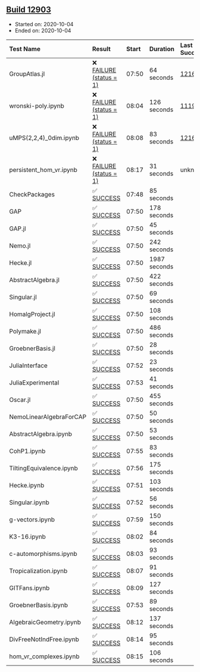 ## [Build 12903](https://oscarci.mathematik.uni-kl.de/job/oscar/12903/)

* Started on: 2020-10-04
* Ended on: 2020-10-04

| Test Name    | Result | Start | Duration | Last Success | First Failure |
|:-------------|:-------|:------|:---------|:-------------|:--------------|
| GroupAtlas.jl | ❌ [FAILURE (status = 1)](https://oscarci.mathematik.uni-kl.de/job/oscar/12903/artifact/logs/build-12903/GroupAtlas.jl.log) | 07:50 | 64 seconds | [12167](https://oscarci.mathematik.uni-kl.de/job/oscar/12167/) | [12168](https://oscarci.mathematik.uni-kl.de/job/oscar/12168/) |
| wronski-poly.ipynb | ❌ [FAILURE (status = 1)](https://oscarci.mathematik.uni-kl.de/job/oscar/12903/artifact/logs/build-12903/wronski-poly.ipynb.log) | 08:04 | 126 seconds | [11192](https://oscarci.mathematik.uni-kl.de/job/oscar/11192/) | [11193](https://oscarci.mathematik.uni-kl.de/job/oscar/11193/) |
| uMPS(2,2,4)_0dim.ipynb | ❌ [FAILURE (status = 1)](https://oscarci.mathematik.uni-kl.de/job/oscar/12903/artifact/logs/build-12903/uMPS-2-2-4-_0dim.ipynb.log) | 08:08 | 83 seconds | [12167](https://oscarci.mathematik.uni-kl.de/job/oscar/12167/) | [12168](https://oscarci.mathematik.uni-kl.de/job/oscar/12168/) |
| persistent_hom_vr.ipynb | ❌ [FAILURE (status = 1)](https://oscarci.mathematik.uni-kl.de/job/oscar/12903/artifact/logs/build-12903/persistent_hom_vr.ipynb.log) | 08:17 | 31 seconds | unknown | unknown |
| CheckPackages | ✅ [SUCCESS](https://oscarci.mathematik.uni-kl.de/job/oscar/12903/artifact/logs/build-12903/CheckPackages.log) | 07:48 | 85 seconds |  |  |
| GAP | ✅ [SUCCESS](https://oscarci.mathematik.uni-kl.de/job/oscar/12903/artifact/logs/build-12903/GAP.log) | 07:50 | 178 seconds |  |  |
| GAP.jl | ✅ [SUCCESS](https://oscarci.mathematik.uni-kl.de/job/oscar/12903/artifact/logs/build-12903/GAP.jl.log) | 07:50 | 45 seconds |  |  |
| Nemo.jl | ✅ [SUCCESS](https://oscarci.mathematik.uni-kl.de/job/oscar/12903/artifact/logs/build-12903/Nemo.jl.log) | 07:50 | 242 seconds |  |  |
| Hecke.jl | ✅ [SUCCESS](https://oscarci.mathematik.uni-kl.de/job/oscar/12903/artifact/logs/build-12903/Hecke.jl.log) | 07:50 | 1987 seconds |  |  |
| AbstractAlgebra.jl | ✅ [SUCCESS](https://oscarci.mathematik.uni-kl.de/job/oscar/12903/artifact/logs/build-12903/AbstractAlgebra.jl.log) | 07:50 | 422 seconds |  |  |
| Singular.jl | ✅ [SUCCESS](https://oscarci.mathematik.uni-kl.de/job/oscar/12903/artifact/logs/build-12903/Singular.jl.log) | 07:50 | 69 seconds |  |  |
| HomalgProject.jl | ✅ [SUCCESS](https://oscarci.mathematik.uni-kl.de/job/oscar/12903/artifact/logs/build-12903/HomalgProject.jl.log) | 07:50 | 108 seconds |  |  |
| Polymake.jl | ✅ [SUCCESS](https://oscarci.mathematik.uni-kl.de/job/oscar/12903/artifact/logs/build-12903/Polymake.jl.log) | 07:50 | 486 seconds |  |  |
| GroebnerBasis.jl | ✅ [SUCCESS](https://oscarci.mathematik.uni-kl.de/job/oscar/12903/artifact/logs/build-12903/GroebnerBasis.jl.log) | 07:50 | 28 seconds |  |  |
| JuliaInterface | ✅ [SUCCESS](https://oscarci.mathematik.uni-kl.de/job/oscar/12903/artifact/logs/build-12903/JuliaInterface.log) | 07:52 | 23 seconds |  |  |
| JuliaExperimental | ✅ [SUCCESS](https://oscarci.mathematik.uni-kl.de/job/oscar/12903/artifact/logs/build-12903/JuliaExperimental.log) | 07:53 | 41 seconds |  |  |
| Oscar.jl | ✅ [SUCCESS](https://oscarci.mathematik.uni-kl.de/job/oscar/12903/artifact/logs/build-12903/Oscar.jl.log) | 07:50 | 455 seconds |  |  |
| NemoLinearAlgebraForCAP | ✅ [SUCCESS](https://oscarci.mathematik.uni-kl.de/job/oscar/12903/artifact/logs/build-12903/NemoLinearAlgebraForCAP.log) | 07:50 | 50 seconds |  |  |
| AbstractAlgebra.ipynb | ✅ [SUCCESS](https://oscarci.mathematik.uni-kl.de/job/oscar/12903/artifact/logs/build-12903/AbstractAlgebra.ipynb.log) | 07:50 | 53 seconds |  |  |
| CohP1.ipynb | ✅ [SUCCESS](https://oscarci.mathematik.uni-kl.de/job/oscar/12903/artifact/logs/build-12903/CohP1.ipynb.log) | 07:55 | 83 seconds |  |  |
| TiltingEquivalence.ipynb | ✅ [SUCCESS](https://oscarci.mathematik.uni-kl.de/job/oscar/12903/artifact/logs/build-12903/TiltingEquivalence.ipynb.log) | 07:56 | 175 seconds |  |  |
| Hecke.ipynb | ✅ [SUCCESS](https://oscarci.mathematik.uni-kl.de/job/oscar/12903/artifact/logs/build-12903/Hecke.ipynb.log) | 07:51 | 103 seconds |  |  |
| Singular.ipynb | ✅ [SUCCESS](https://oscarci.mathematik.uni-kl.de/job/oscar/12903/artifact/logs/build-12903/Singular.ipynb.log) | 07:52 | 56 seconds |  |  |
| g-vectors.ipynb | ✅ [SUCCESS](https://oscarci.mathematik.uni-kl.de/job/oscar/12903/artifact/logs/build-12903/g-vectors.ipynb.log) | 07:59 | 150 seconds |  |  |
| K3-16.ipynb | ✅ [SUCCESS](https://oscarci.mathematik.uni-kl.de/job/oscar/12903/artifact/logs/build-12903/K3-16.ipynb.log) | 08:02 | 84 seconds |  |  |
| c-automorphisms.ipynb | ✅ [SUCCESS](https://oscarci.mathematik.uni-kl.de/job/oscar/12903/artifact/logs/build-12903/c-automorphisms.ipynb.log) | 08:03 | 93 seconds |  |  |
| Tropicalization.ipynb | ✅ [SUCCESS](https://oscarci.mathematik.uni-kl.de/job/oscar/12903/artifact/logs/build-12903/Tropicalization.ipynb.log) | 08:07 | 91 seconds |  |  |
| GITFans.ipynb | ✅ [SUCCESS](https://oscarci.mathematik.uni-kl.de/job/oscar/12903/artifact/logs/build-12903/GITFans.ipynb.log) | 08:09 | 127 seconds |  |  |
| GroebnerBasis.ipynb | ✅ [SUCCESS](https://oscarci.mathematik.uni-kl.de/job/oscar/12903/artifact/logs/build-12903/GroebnerBasis.ipynb.log) | 07:53 | 89 seconds |  |  |
| AlgebraicGeometry.ipynb | ✅ [SUCCESS](https://oscarci.mathematik.uni-kl.de/job/oscar/12903/artifact/logs/build-12903/AlgebraicGeometry.ipynb.log) | 08:12 | 137 seconds |  |  |
| DivFreeNotIndFree.ipynb | ✅ [SUCCESS](https://oscarci.mathematik.uni-kl.de/job/oscar/12903/artifact/logs/build-12903/DivFreeNotIndFree.ipynb.log) | 08:14 | 95 seconds |  |  |
| hom_vr_complexes.ipynb | ✅ [SUCCESS](https://oscarci.mathematik.uni-kl.de/job/oscar/12903/artifact/logs/build-12903/hom_vr_complexes.ipynb.log) | 08:15 | 106 seconds |  |  |
